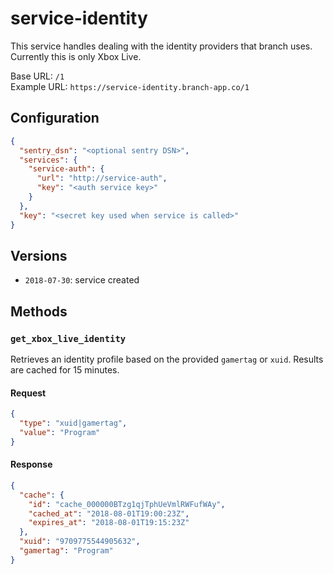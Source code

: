 # service-identity

This service handles dealing with the identity providers that branch uses. Currently this is only Xbox Live.

Base URL: `/1`  
Example URL: `https://service-identity.branch-app.co/1`

## Configuration

``` json
{
  "sentry_dsn": "<optional sentry DSN>",
  "services": {
    "service-auth": {
      "url": "http://service-auth",
      "key": "<auth service key>"
    }
  },
  "key": "<secret key used when service is called>"
}
```

## Versions

- `2018-07-30`: service created

## Methods

### `get_xbox_live_identity`

Retrieves an identity profile based on the provided `gamertag` or `xuid`. Results are cached for 15 minutes.

#### Request
```json
{
  "type": "xuid|gamertag",
  "value": "Program"
}
```

#### Response
```json
{
  "cache": {
    "id": "cache_000000BTzg1qjTphUeVmlRWFufWAy",
    "cached_at": "2018-08-01T19:00:23Z",
    "expires_at": "2018-08-01T19:15:23Z"
  },
  "xuid": "9709775544905632",
  "gamertag": "Program"
}
```
